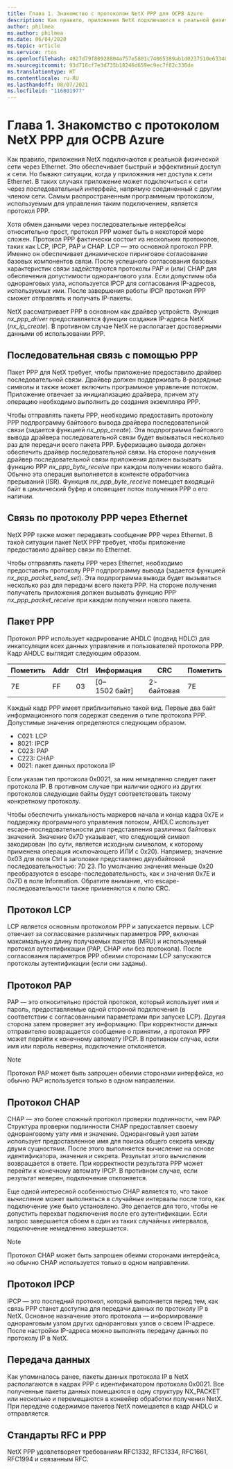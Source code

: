 ```yaml
---
title: Глава 1. Знакомство с протоколом NetX PPP для ОСРВ Azure
description: Как правило, приложения NetX подключаются к реальной физической сети через Ethernet.
author: philmea
ms.author: philmea
ms.date: 06/04/2020
ms.topic: article
ms.service: rtos
ms.openlocfilehash: 4027d79f80928804a757e5801c74865389ab1d0237510e63348945ebe2b30045
ms.sourcegitcommit: 93d716cf7e3d735b18246d659ec9ec7f82c336de
ms.translationtype: HT
ms.contentlocale: ru-RU
ms.lasthandoff: 08/07/2021
ms.locfileid: "116801977"
---
```

# <a name="chapter-1---introduction-to-the-azure-rtos-netx-point-to-point-protocol-ppp"></a>Глава 1. Знакомство с протоколом NetX PPP для ОСРВ Azure

Как правило, приложения NetX подключаются к реальной физической сети через Ethernet. Это обеспечивает быстрый и эффективный доступ к сети. Но бывают ситуации, когда у приложения нет доступа к сети Ethernet. В таких случаях приложение может подключиться к сети через последовательный интерфейс, напрямую соединенный с другим членом сети. Самым распространенным программным протоколом, используемым для управления таким подключением, является протокол PPP.

Хотя обмен данными через последовательные интерфейсы относительно прост, протокол PPP может быть в некоторой мере сложен. Протокол PPP фактически состоит из нескольких протоколов, таких как LCP, IPCP, PAP и CHAP. LCP — это основной протокол PPP. Именно он обеспечивает динамическое пиринговое согласование базовых компонентов связи. После успешного согласования базовых характеристик связи задействуются протоколы PAP и (или) CHAP для обеспечения допустимости однорангового узла. Если допустимы оба одноранговых узла, используется IPCP для согласования IP-адресов, используемых ими. После завершения работы IPCP протокол PPP сможет отправлять и получать IP-пакеты.

NetX рассматривает PPP в основном как драйвер устройств. Функция *nx_ppp_driver* предоставляется функции создания IP-адреса NetX (*nx_ip_create*). В противном случае NetX не располагает достоверными данными об использовании PPP.

## <a name="ppp-serial-communication"></a>Последовательная связь с помощью PPP

Пакет PPP для NetX требует, чтобы приложение предоставило драйвер последовательной связи. Драйвер должен поддерживать 8-разрядные символы и также может включить программное управление потоком. Приложение отвечает за инициализацию драйвера, причем эту операцию необходимо выполнить до создания экземпляра PPP.

Чтобы отправлять пакеты PPP, необходимо предоставить протоколу PPP подпрограмму байтового вывода драйвера последовательной связи (задается функцией *nx_ppp_create*). Эта подпрограмма байтового вывода драйвера последовательной связи будет вызываться несколько раз для передачи всего пакета PPP. Буферизацию вывода должен обеспечить драйвер последовательной связи. На стороне получения драйвер последовательной связи приложения должен вызывать функцию PPP *nx_ppp_byte_receive* при каждом получении нового байта. Обычно эта операция выполняется в контексте обработчика прерываний (ISR). Функция *nx_ppp_byte_receive* помещает входящий байт в циклический буфер и оповещает поток получения PPP о его наличии.

## <a name="ppp-over-ethernet-communication"></a>Связь по протоколу PPP через Ethernet

NetX PPP также может передавать сообщение PPP через Ethernet. В такой ситуации пакет NetX PPP требует, чтобы приложение предоставило драйвер связи по Ethernet.

Чтобы отправлять пакеты PPP через Ethernet, необходимо предоставить протоколу PPP подпрограмму вывода (задается функцией *nx_ppp_packet_send_set*). Эта подпрограмма вывода будет вызываться несколько раз для передачи всего пакета PPP. На стороне получения получатель приложения должен вызывать функцию PPP *nx_ppp_packet_receive* при каждом получении нового пакета.

## <a name="ppp-packet"></a>Пакет PPP

Протокол PPP использует кадрирование AHDLC (подвид HDLC) для инкапсуляции всех данных управления и пользователей протокола PPP. Кадр AHDLC выглядит следующим образом.

|**Пометить**|**Addr**|**Ctrl**|**Информация**|**CRC**|**Пометить**|
|--------|--------|--------|---------------|-------|--------|
|7E |FF|03|[0–1502 байт]|2-байтовая| 7E|

Каждый кадр PPP имеет приблизительно такой вид. Первые два байт информационного поля содержат сведения о типе протокола PPP. Допустимые значения определяются следующим образом.

- C021: LCP
- 8021: IPCP
- C023: PAP
- C223: CHAP
- 0021: пакет данных протокола IP

Если указан тип протокола 0x0021, за ним немедленно следует пакет протокола IP. В противном случае при наличии одного из других протоколов следующие байты будут соответствовать такому конкретному протоколу.

Чтобы обеспечить уникальность маркеров начала и конца кадра 0x7E и поддержку программного управления потоком, AHDLC использует escape-последовательности для представления различных байтовых значений. Значение 0x7D указывает, что следующий символ закодирован (по сути, является исходным символом, к которому применена операция исключающего ИЛИ с 0x20). Например, значение 0x03 для поля Ctrl в заголовке представлено двухбайтовой последовательностью: 7D 23. По умолчанию значения меньше 0x20 преобразуются в escape-последовательность, как и значения 0x7E и 0x7D в поле Information. Обратите внимание, что escape-последовательности также применяются к полю CRC.

## <a name="link-control-protocol-lcp"></a>Протокол LCP

LCP является основным протоколом PPP и запускается первым. LCP отвечает за согласование различных параметров PPP, включая максимальную длину получаемых пакетов (MRU) и используемый протокол аутентификации (PAP, CHAP или без протокола). После согласования параметров PPP обеими сторонами LCP запускаются протоколы аутентификации (если они заданы).

## <a name="password-authentication-protocol-pap"></a>Протокол PAP

PAP — это относительно простой протокол, который использует имя и пароль, предоставляемые одной стороной подключения (в соответствии с согласованными параметрами при запуске LCP). Другая сторона затем проверяет эту информацию. При корректности данных отправителю возвращается сообщение о принятии, а протокол PPP может перейти к конечному автомату IPCP. В противном случае, если имя или пароль неверны, подключение отклоняется.

>[!NOTE]
> Протокол PAP может быть запрошен обеими сторонами интерфейса, но обычно PAP используется только в одном направлении.

## <a name="challenge-handshake-authentication-protocol-chap"></a>Протокол CHAP

CHAP — это более сложный протокол проверки подлинности, чем PAP. Структура проверки подлинности CHAP предоставляет своему одноранговому узлу имя и значение. Одноранговый узел затем использует предоставленное имя для поиска общего секрета между двумя сущностями. После этого выполняется вычисление на основе идентификатора, значения и секрета. Результат этого вычисления возвращается в ответе. При корректности результата PPP может перейти к конечному автомату IPCP. В противном случае, если результат неверен, подключение отклоняется.

Еще одной интересной особенностью CHAP является то, что такое вычисление может выполняться в случайные интервалы после того, как подключение уже было установлено. Это делается для того, чтобы не допустить перехват подключения после его аутентификации. Если запрос завершается сбоем в один из таких случайных интервалов, подключение немедленно завершается.

>[!NOTE]
> Протокол CHAP может быть запрошен обеими сторонами интерфейса, но обычно CHAP используется только в одном направлении.

## <a name="internet-protocol-control-protocol-ipcp"></a>Протокол IPCP

IPCP — это последний протокол, который выполняется перед тем, как связь PPP станет доступна для передачи данных по протоколу IP в NetX. Основное назначение этого протокола — информирование одноранговым узлом других одноранговых узлов о своем IP-адресе. После настройки IP-адреса можно выполнять передачу данных по протоколу IP в NetX.

## <a name="data-transfer"></a>Передача данных

Как упоминалось ранее, пакеты данных протокола IP в NetX располагаются в кадрах PPP с идентификатором протокола 0x0021. Все полученные пакеты данных помещаются в одну структуру NX_PACKET или несколько и перемещаются в конвейер обработки получения NetX. При передаче содержимое пакетов NetX помещается в кадр AHDLC и отправляется.

## <a name="ppp-rfcs"></a>Стандарты RFC и PPP

NetX PPP удовлетворяет требованиям RFC1332, RFC1334, RFC1661, RFC1994 и связанным RFC.